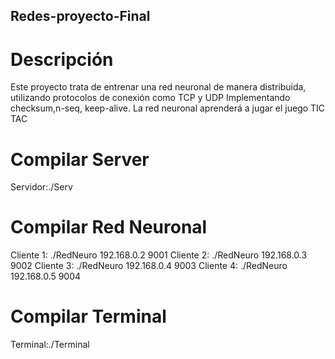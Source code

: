 ## Redes-proyecto-Final
# Descripción
Este proyecto trata de entrenar una red neuronal de manera distribuida, utilizando protocolos de conexión como TCP y UDP 
Implementando checksum,n-seq, keep-alive. La red neuronal aprenderá a jugar el juego TIC TAC

# Compilar Server
Servidor:./Serv
# Compilar Red Neuronal
Cliente 1: ./RedNeuro 192.168.0.2 9001
Cliente 2: ./RedNeuro 192.168.0.3 9002
Cliente 3: ./RedNeuro 192.168.0.4 9003
Cliente 4: ./RedNeuro 192.168.0.5 9004
# Compilar Terminal
Terminal:./Terminal

